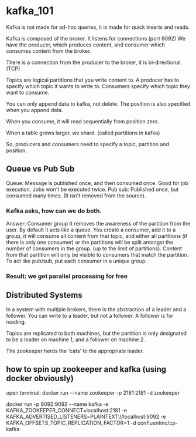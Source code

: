 # kafka_101

Kafka is not made for ad-hoc queries, it is made for quick inserts and reads.

Kafka is composed of the broker. It listens for connections (port 9092) 
We have the producer, which produces content, and consumer which consumes content from the broker.

There is a connection from the producer to the broker, it is bi-directional. (TCP)

Topics are logical partitions that you write content to. A producer has to specify which topic it wants to write to.
Consumers specify which topic they want to consume.

You can only append data to kafka, not delete.
The position is also specified when you append data.

When you consume, it will read sequentially from position zero. 

When a table grows larger, we shard. (called partitions in kafka)

So, producers and consumers need to specify a topic, partition and position. 

## Queue vs Pub Sub

Queue: Message is published once, and then consumed once. Good for job execution. Jobs won't be executed twice.
Pub sub: Published once, but consumed many times. (It isn't removed from the source). 

### Kafka asks, how can we do both.
Answer: Consumer group 
It removes the awareness of the partition from the user. 
By default it acts like a queue.
You create a consumer, add it to a group, it will consume all content from that topic, and either all partitions (if there is only one consumer) or the partitions will be split amongst the number of consumers in the group. (up to the limit of partitions).
Content from that partition will only be visible to consumers that match the partition.
To act like pub/sub, put each consumer in a unique group.

### Result: we get parallel processing for free

## Distributed Systems

In a system with multiple brokers, there is the abstraction of a leader and a follower.
You can write to a leader, but not a follower. A follower is for reading.

Topics are replicated to both machines, but the partition is only designated to be a leader on machine 1, and a follower on machine 2.

The zookeeper herds the 'cats' to the appropriate leader.

## how to spin up zookeeper and kafka (using docker obviously)

open terminal:
docker run --name zookeeper  -p 2181:2181 -d zookeeper

docker run -p 9092:9092 --name kafka  -e KAFKA_ZOOKEEPER_CONNECT=localhost:2181 -e KAFKA_ADVERTISED_LISTENERS=PLAINTEXT://localhost:9092 -e KAFKA_OFFSETS_TOPIC_REPLICATION_FACTOR=1 -d confluentinc/cp-kafka 
